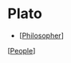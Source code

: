 # Plato

- [[Philosopher]]

[[People]]

[//begin]: # "Autogenerated link references for markdown compatibility"
[philosopher]: philosopher "Philosopher"
[people]: people "People"
[//end]: # "Autogenerated link references"